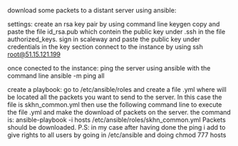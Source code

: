 download some packets to a distant server using ansible:

settings:
create an rsa key pair by using command line keygen
copy and paste the file id_rsa.pub which contein the public key under .ssh in the file authorized_keys.
sign in scaleway and paste the public key under credentials in the key section
connect to the instance by using ssh root@51.15.121.199


once conected to the instance:
ping the server using ansible with the command line ansible -m ping all

create a playbook:
go to /etc/ansible/roles and create a file .yml where will be located all the packets you want to send to the server.
In this case the file is skhn_common.yml
then use the following command line to execute the file .yml and make the download of packets on the server.
the command is: ansible-playbook -i hosts /etc/ansible/roles/skhn_common.yml
Packets should be downloaded.
P.S: in my case after having done the ping i add to give rights to all users by going in /etc/ansible and doing chmod 777 hosts
